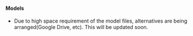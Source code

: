 #### Models

- Due to high space requirement of the model files, alternatives are being arranged(Google Drive, etc). This will be updated soon.